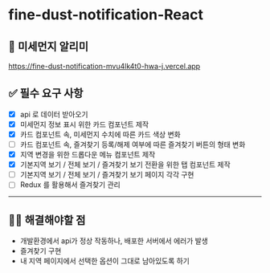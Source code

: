 # fine-dust-notification-React

## 🤧 미세먼지 알리미

https://fine-dust-notification-mvu4lk4t0-hwa-j.vercel.app

## ✅ 필수 요구 사항

- [x] api 로 데이터 받아오기
- [x] 미세먼지 정보 표시 위한 카드 컴포넌트 제작
- [x] 카드 컴포넌트 속, 미세먼지 수치에 따른 카드 색상 변화
- [ ] 카드 컴포넌트 속, 즐겨찾기 등록/해제 여부에 따른 즐겨찾기 버튼의 형태 변화
- [x] 지역 변경을 위한 드롭다운 메뉴 컴포넌트 제작
- [x] 기본지역 보기 / 전체 보기 / 즐겨찾기 보기 전환을 위한 탭 컴포넌트 제작
- [ ] 기본지역 보기 / 전체 보기 / 즐겨찾기 보기 페이지 각각 구현
- [ ] Redux 를 활용해서 즐겨찾기 관리

---

## 😵‍💫 해결해야할 점

- 개발환경에서 api가 정상 작동하나, 배포한 서버에서 에러가 발생
- 즐겨찾기 구현
- 내 지역 페이지에서 선택한 옵션이 그대로 남아있도록 하기
